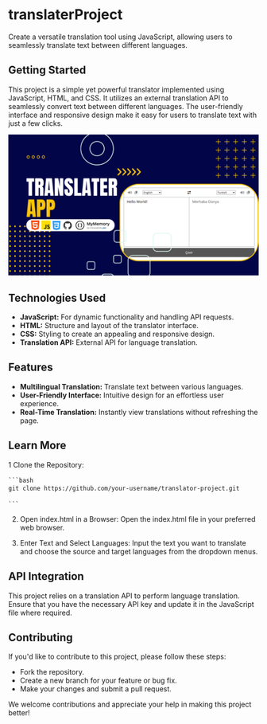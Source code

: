 # translaterProject
Create a versatile translation tool using JavaScript, allowing users to seamlessly translate text between different languages.


## Getting Started

This project is a simple yet powerful translator implemented using JavaScript, HTML, and CSS. It utilizes an external translation API to seamlessly convert text between different languages. The user-friendly interface and responsive design make it easy for users to translate text with just a few clicks.

<img src="/TranslaterApp.png" alt="player" width="800" /><br />

## Technologies Used

- **JavaScript:** For dynamic functionality and handling API requests.
- **HTML:** Structure and layout of the translator interface.
- **CSS:** Styling to create an appealing and responsive design.
- **Translation API:** External API for language translation.


## Features

- **Multilingual Translation:** Translate text between various languages.
- **User-Friendly Interface:** Intuitive design for an effortless user experience.
- **Real-Time Translation:** Instantly view translations without refreshing the page.


## Learn More

1 Clone the Repository:

    ```bash
    git clone https://github.com/your-username/translator-project.git

    ```

2. Open index.html in a Browser:
   Open the index.html file in your preferred web browser.

3. Enter Text and Select Languages:
   Input the text you want to translate and choose the source and target languages from the dropdown menus.

## API Integration

This project relies on a translation API to perform language translation. Ensure that you have the necessary API key and update it in the JavaScript file where required.

## Contributing

If you'd like to contribute to this project, please follow these steps:
- Fork the repository.
- Create a new branch for your feature or bug fix.
- Make your changes and submit a pull request.

We welcome contributions and appreciate your help in making this project better!

